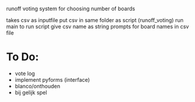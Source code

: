 runoff voting system for choosing number of boards

takes csv as inputfile
put csv in same folder as script (runoff_voting)
run main to run script give csv name as string
prompts for board names in csv file
# To Do:
- vote log
- implement pyforms (interface)
- blanco/onthouden
- bij gelijk spel
